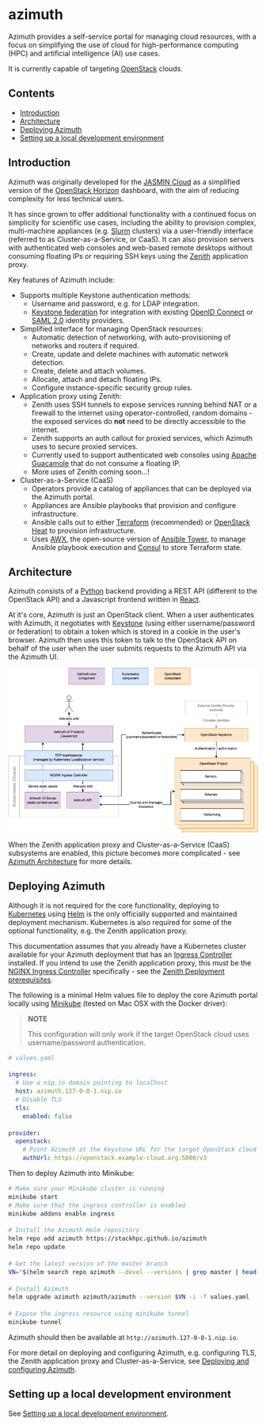# azimuth  <!-- omit in toc -->

Azimuth provides a self-service portal for managing cloud resources, with a focus on simplifying
the use of cloud for high-performance computing (HPC) and artificial intelligence (AI) use cases.

It is currently capable of targeting [OpenStack](https://www.openstack.org/) clouds.

## Contents  <!-- omit in toc -->

- [Introduction](#introduction)
- [Architecture](#architecture)
- [Deploying Azimuth](#deploying-azimuth)
- [Setting up a local development environment](#setting-up-a-local-development-environment)

## Introduction

Azimuth was originally developed for the [JASMIN Cloud](https://jasmin.ac.uk/) as a simplified
version of the [OpenStack Horizon](https://docs.openstack.org/horizon/latest/) dashboard, with the
aim of reducing complexity for less technical users.

It has since grown to offer additional functionality with a continued focus on simplicity for
scientific use cases, including the ability to provision complex, multi-machine appliances
(e.g. [Slurm](https://slurm.schedmd.com/) clusters) via a user-friendly interface (referred
to as Cluster-as-a-Service, or CaaS). It can also provision servers with authenticated web consoles
and web-based remote desktops without consuming floating IPs or requiring SSH keys using the
[Zenith](https://github.com/stackhpc/zenith) application proxy.

Key features of Azimuth include:

  * Supports multiple Keystone authentication methods:
    * Username and password, e.g. for LDAP integration.
    * [Keystone federation](https://docs.openstack.org/keystone/latest/admin/federation/introduction.html)
      for integration with existing [OpenID Connect](https://openid.net/connect/) or 
      [SAML 2.0](http://docs.oasis-open.org/security/saml/Post2.0/sstc-saml-tech-overview-2.0.html)
      identity providers.
  * Simplified interface for managing OpenStack resources:
    * Automatic detection of networking, with auto-provisioning of networks and routers if required.
    * Create, update and delete machines with automatic network detection.
    * Create, delete and attach volumes.
    * Allocate, attach and detach floating IPs.
    * Configure instance-specific security group rules.
  * Application proxy using Zenith:
    * Zenith uses SSH tunnels to expose services running behind NAT or a firewall to the internet
      using operator-controlled, random domains - the exposed services do **not** need to be directly
      accessible to the internet.
    * Zenith supports an auth callout for proxied services, which Azimuth uses to secure proxied services.
    * Currently used to support authenticated web consoles using
      [Apache Guacamole](https://guacamole.apache.org/) that do not consume a floating IP.
    * More uses of Zenith coming soon...!
  * Cluster-as-a-Service (CaaS)
    * Operators provide a catalog of appliances that can be deployed via the Azimuth portal.
    * Appliances are Ansible playbooks that provision and configure infrastructure.
    * Ansible calls out to either [Terraform](https://www.terraform.io/) (recommended) or
      [OpenStack Heat](https://docs.openstack.org/heat/latest/) to provision infrastructure.
    * Uses [AWX](https://github.com/ansible/awx), the open-source version of
      [Ansible Tower](https://docs.ansible.com/ansible-tower/), to manage Ansible playbook execution
      and [Consul](https://www.consul.io/) to store Terraform state.

## Architecture

Azimuth consists of a [Python](https://www.python.org/) backend providing a REST API (different
to the OpenStack API) and a Javascript frontend written in [React](https://reactjs.org/).

At it's core, Azimuth is just an OpenStack client. When a user authenticates with Azimuth, it
negotiates with [Keystone](https://docs.openstack.org/keystone/latest/) (using either
username/password or federation) to obtain a token which is stored in a cookie in the user's
browser. Azimuth then uses this token to talk to the OpenStack API on behalf of the user when
the user submits requests to the Azimuth API via the Azimuth UI.

![Zenith Core Architecture Diagram](./docs/architecture-core.png?raw=true)

When the Zenith application proxy and Cluster-as-a-Service (CaaS) subsystems are enabled, this
picture becomes more complicated - see [Azimuth Architecture](./docs/architecture.md) for more
details.

## Deploying Azimuth

Although it is not required for the core functionality, deploying to
[Kubernetes](https://kubernetes.io/) using [Helm](https://helm.sh/) is the only officially
supported and maintained deployment mechanism. Kubernetes is also required for some of the
optional functionality, e.g. the Zenith application proxy.

This documentation assumes that you already have a Kubernetes cluster available for your
Azimuth deployment that has an
[Ingress Controller](https://kubernetes.io/docs/concepts/services-networking/ingress-controllers/)
installed. If you intend to use the Zenith application proxy, this must be the
[NGINX Ingress Controller](https://kubernetes.github.io/ingress-nginx/) specifically - see
the [Zenith Deployment prerequisites](https://github.com/stackhpc/zenith/blob/docs-update/docs/server.md#prerequisites).

The following is a minimal Helm values file to deploy the core Azimuth portal locally using
[Minikube](https://minikube.sigs.k8s.io/docs/) (tested on Mac OSX with the Docker driver):

> **NOTE**
>
> This configuration will only work if the target OpenStack cloud uses username/password
> authentication.

```yaml
# values.yaml

ingress:
  # Use a nip.io domain pointing to localhost
  host: azimuth.127-0-0-1.nip.io
  # Disable TLS
  tls:
    enabled: false

provider:
  openstack:
    # Point Azimuth at the Keystone URL for the target OpenStack cloud
    authUrl: https://openstack.example-cloud.org:5000/v3
```

Then to deploy Azimuth into Minikube:

```sh
# Make sure your Minikube cluster is running
minikube start
# Make sure that the ingress controller is enabled
minikube addons enable ingress

# Install the Azimuth Helm repository
helm repo add azimuth https://stackhpc.github.io/azimuth
helm repo update

# Get the latest version of the master branch
VN="$(helm search repo azimuth --devel --versions | grep master | head -n 1 | awk '{ print $2; }')"

# Install Azimuth
helm upgrade azimuth azimuth/azimuth --version $VN -i -f values.yaml

# Expose the ingress resource using minikube tunnel
minikube tunnel
```

Azimuth should then be available at `http://azimuth.127-0-0-1.nip.io`.

For more detail on deploying and configuring Azimuth, e.g. configuring TLS, the Zenith application
proxy and Cluster-as-a-Service, see [Deploying and configuring Azimuth](./docs/deploy-configure.md).

## Setting up a local development environment

See [Setting up a local development environment](./docs/local-development.md).
